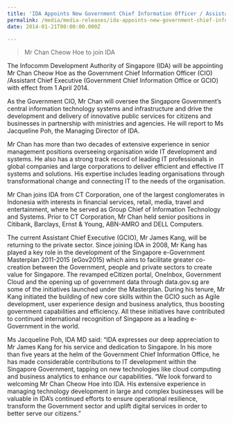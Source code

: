 ```yaml
---
title: 'IDA Appoints New Government Chief Information Officer / Assistant Chief Executive (Government Chief Information Office)'
permalink: /media/media-releases/ida-appoints-new-government-chief-information-officer
date: 2014-01-21T00:00:00.000Z

---
```


> Mr Chan Cheow Hoe to join IDA

The Infocomm Development Authority of Singapore (IDA) will be appointing Mr Chan Cheow Hoe as the Government Chief Information Officer (CIO) /Assistant Chief Executive (Government Chief Information Office or GCIO) with effect from 1 April 2014.  

As the Government CIO, Mr Chan will oversee the Singapore Government’s central information technology systems and infrastructure and drive the development and delivery of innovative public services for citizens and businesses in partnership with ministries and agencies.  He will report to Ms Jacqueline Poh, the Managing Director of IDA.

Mr Chan has more than two decades of extensive experience in senior management positions overseeing organisation wide IT development and systems.  He also has a strong track record of leading IT professionals in global companies and large corporations to deliver efficient and effective IT systems and solutions. His expertise includes leading organisations through transformational change and connecting IT to the needs of the organisation. 

Mr Chan joins IDA from CT Corporation, one of the largest conglomerates in Indonesia with interests in financial services, retail, media, travel and entertainment, where he served as Group Chief of Information Technology and Systems.  Prior to CT Corporation, Mr Chan held senior positions in Citibank, Barclays, Ernst & Young, ABN-AMRO and DELL Computers. 

The current Assistant Chief Executive (GCIO), Mr James Kang, will be returning to the private sector.  Since joining IDA in 2008, Mr Kang has played a key role in the development of the Singapore e-Government Masterplan 2011-2015 (eGov2015) which aims to facilitate greater co-creation between the Government, people and private sectors to create value for Singapore. The revamped eCitizen portal, OneInbox, Government Cloud and the opening up of government data through data.gov.sg are some of the initiatives launched under the Masterplan. During his tenure, Mr Kang initiated the building of new core skills within the GCIO such as Agile development, user experience design and business analytics, thus boosting government capabilities and efficiency. All these initiatives have contributed to continued international recognition of Singapore as a leading e-Government in the world.  

Ms Jacqueline Poh, IDA MD said: “IDA expresses our deep appreciation to Mr James Kang for his service and dedication to Singapore.  In his more than five years at the helm of the Government Chief Information Office, he has made considerable contributions to IT development within the Singapore Government, tapping on new technologies like cloud computing and business analytics to enhance our capabilities. 
“We look forward to welcoming Mr Chan Cheow Hoe into IDA.  His extensive experience in managing technology development in large and complex businesses will be valuable in IDA’s continued efforts to ensure operational resilience, transform the Government sector and uplift digital services in order to better serve our citizens.”

